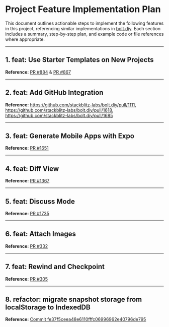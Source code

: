 # Project Feature Implementation Plan

This document outlines actionable steps to implement the following features in this project, referencing similar implementations in [bolt.diy](https://github.com/stackblitz-labs/bolt.diy). Each section includes a summary, step-by-step plan, and example code or file references where appropriate.

---

## 1. feat: Use Starter Templates on New Projects
**Reference:** [PR #884](https://github.com/stackblitz-labs/bolt.diy/pull/884) & [PR #867](https://github.com/stackblitz-labs/bolt.diy/pull/867)

---

## 2. feat: Add GitHub Integration
**Reference:** https://github.com/stackblitz-labs/bolt.diy/pull/1111, https://github.com/stackblitz-labs/bolt.diy/pull/1618, https://github.com/stackblitz-labs/bolt.diy/pull/1685

---

## 3. feat: Generate Mobile Apps with Expo
**Reference:** [PR #1651](https://github.com/stackblitz-labs/bolt.diy/pull/1651)

---

## 4. feat: Diff View
**Reference:** [PR #1367](https://github.com/stackblitz-labs/bolt.diy/pull/1367)

---

## 5. feat: Discuss Mode
**Reference:** [PR #1735](https://github.com/stackblitz-labs/bolt.diy/pull/1735)

---

## 6. feat: Attach Images
**Reference:** [PR #332](https://github.com/stackblitz-labs/bolt.diy/pull/332)

---

## 7. feat: Rewind and Checkpoint
**Reference:** [PR #305](https://github.com/stackblitz-labs/bolt.diy/pull/305)

---

## 8. refactor: migrate snapshot storage from localStorage to IndexedDB 
**Reference:** [Commit fe37f5ceea48e6110fffc06996962e40796de795](https://github.com/stackblitz-labs/bolt.diy/commit/fe37f5ceea48e6110fffc06996962e40796de795)
